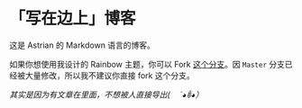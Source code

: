 # 「写在边上」博客

这是 Astrian 的 Markdown 语言的博客。

如果你想使用我设计的 Rainbow 主题，你可以 Fork [这个分支](https://github.com/Astrian/astrian.github.io/tree/Rainbow)。因 `Master` 分支已经被大量修改，所以我不建议你直接 fork 这个分支。

*其实是因为有文章在里面，不想被人直接导出( 　´◕ꀦ◕）*
